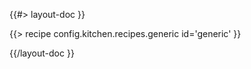 <!--
/**
 * @name            Generic
 * @namespace       doc.recipes.builtInRecipes
 * @type            Markdown
 * @platform        md
 * @status          stable
 * @menu            Documentation / Recipes / Built-in recipes          /doc/recipes/built-in/generic
 *
 * @since           2.0.0
 * @author    Olivier Bossel <olivier.bossel@gmail.com> (https://coffeekraken.io)
 */
-->

{{#> layout-doc }}

{{> recipe config.kitchen.recipes.generic id='generic' }}

{{/layout-doc }}
